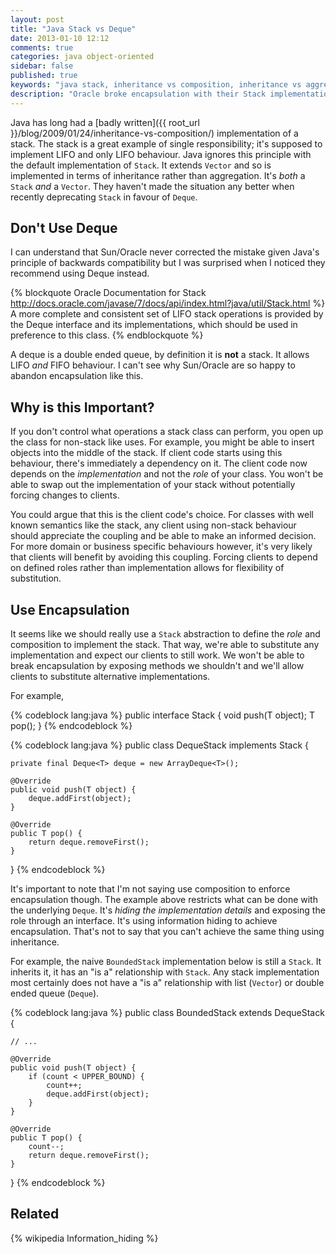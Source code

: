 ```yaml
---
layout: post
title: "Java Stack vs Deque"
date: 2013-01-10 12:12
comments: true
categories: java object-oriented
sidebar: false
published: true
keywords: "java stack, inheritance vs composition, inheritance vs aggregation, deque, LIFO, FIFO"
description: "Oracle broke encapsulation with their Stack implementation and haven't bothered fixing it and instead recommend using Deque instead."
---
```


Java has long had a [badly written]({{ root_url }}/blog/2009/01/24/inheritance-vs-composition/) implementation of a stack. The stack is a great example of single responsibility; it's supposed to implement LIFO and only LIFO behaviour. Java ignores this principle with the default implementation of `Stack`. It extends `Vector` and so is implemented in terms of inheritance rather than aggregation. It's _both_ a `Stack` *and* a `Vector`. They haven't made the situation any better when recently deprecating `Stack` in favour of `Deque`.

<!-- more -->

## Don't Use Deque

I can understand that Sun/Oracle never corrected the mistake given Java's principle of backwards compatibility but I was surprised when I noticed they recommend using Deque instead.

{% blockquote Oracle Documentation for Stack http://docs.oracle.com/javase/7/docs/api/index.html?java/util/Stack.html %}
A more complete and consistent set of LIFO stack operations is provided by the Deque interface and its implementations, which should be used in preference to this class.
{% endblockquote %}


A deque is a double ended queue, by definition it is **not** a stack. It allows LIFO *and* FIFO behaviour. I can't see why Sun/Oracle are so happy to abandon encapsulation like this.


## Why is this Important?

If you don't control what operations a stack class can perform, you open up the class for non-stack like uses. For example, you might be able to insert objects into the middle of the stack. If client code starts using this behaviour, there's immediately a  dependency on it. The client code now depends on the _implementation_ and not the _role_ of your class. You won't be able to swap out the implementation of your stack without potentially forcing changes to clients.

You could argue that this is the client code's choice. For classes with well known semantics like the stack, any client using non-stack behaviour should appreciate the coupling and be able to make an informed decision. For more domain or business specific behaviours however, it's very likely that clients will benefit by avoiding this coupling. Forcing clients to depend on defined roles rather than implementation allows for flexibility of substitution.


## Use Encapsulation

It seems like we should really use a `Stack` abstraction to define the _role_ and composition to implement the stack. That way, we're able to substitute any implementation and expect our clients to still work. We won't be able to break encapsulation by exposing methods we shouldn't and we'll allow clients to substitute alternative implementations.

For example,

{% codeblock lang:java %}
public interface Stack<T> {
    void push(T object);
    T pop();
}
{% endcodeblock %}

{% codeblock lang:java %}
public class DequeStack<T> implements Stack<T> {

    private final Deque<T> deque = new ArrayDeque<T>();

    @Override
    public void push(T object) {
        deque.addFirst(object);
    }

    @Override
    public T pop() {
        return deque.removeFirst();
    }
}
{% endcodeblock %}

It's important to note that I'm not saying use composition to enforce encapsulation though. The example above restricts what can be done with the underlying `Deque`. It's _hiding the implementation details_ and exposing the role through an interface. It's using information hiding to achieve encapsulation. That's not to say that you can't achieve the same thing using inheritance.

For example, the naive `BoundedStack` implementation below is still a `Stack`. It inherits it, it has an "is a" relationship with `Stack`. Any stack implementation most certainly does not have a "is a" relationship with list (`Vector`) or double ended queue (`Deque`).

{% codeblock lang:java %}
public class BoundedStack<T> extends DequeStack<T> {

    // ...

    @Override
    public void push(T object) {
        if (count < UPPER_BOUND) {
            count++;
            deque.addFirst(object);
        }
    }

    @Override
    public T pop() {
        count--;
        return deque.removeFirst();
    }
}
{% endcodeblock %}

## Related

{% wikipedia Information_hiding %}

